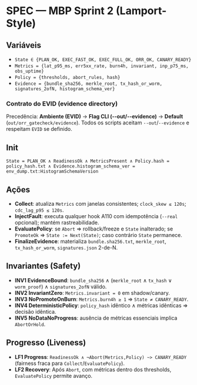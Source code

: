 # SPEC — MBP Sprint 2 (Lamport-Style)

## Variáveis
- `State ∈ {PLAN_OK, EXEC_FAST_OK, EXEC_FULL_OK, ORR_OK, CANARY_READY}`
- `Metrics = {lat_p95_ms, err5xx_rate, burn4h, invariant, inp_p75_ms, obs_uptime}`
- `Policy = {thresholds, abort_rules, hash}`
- `Evidence = {bundle_sha256, merkle_root, tx_hash_or_worm, signatures_2ofN, histogram_schema_ver}`

### Contrato do EVID (evidence directory)
Precedência: **Ambiente (EVID)** → **Flag CLI (--out/--evidence)** → **Default** (`out/orr_gatecheck/evidence`).
Todos os scripts aceitam `--out`/`--evidence` e respeitam `EVID` se definido.

## Init
`State = PLAN_OK ∧ ReadinessOk ∧ MetricsPresent ∧ Policy.hash = policy_hash.txt ∧ Evidence.histogram_schema_ver = env_dump.txt:HistogramSchemaVersion`

## Ações
- **Collect**: atualiza `Metrics` com janelas consistentes; `clock_skew ≤ 120s`; `cdc_lag_p95 ≤ 120s`.
- **InjectFault**: executa qualquer hook A110 com idempotência (`--real` opcional); mantém rastreabilidade.
- **EvaluatePolicy**: se `Abort` ⇒ rollback/freeze e `State` inalterado; se `PromoteOk` ⇒ `State := Next(State)`; caso contrário `State` permanece.
- **FinalizeEvidence**: materializa `bundle.sha256.txt`, `merkle_root`, `tx_hash_or_worm`, `signatures.json` 2-de-N.

## Invariantes (Safety)
- **INV1 EvidenceBound**: `bundle_sha256` ∧ (`merkle_root` ∧ `tx_hash` ∨ `worm_proof`) ∧ `signatures_2ofN` válido.
- **INV2 InvariantZero**: `Metrics.invariant = 0` em shadow/canary.
- **INV3 NoPromoteOnBurn**: `Metrics.burn4h ≥ 1` ⇒ `State ≠ CANARY_READY`.
- **INV4 DeterministicPolicy**: `policy_hash` idêntico ∧ métricas idênticas ⇒ decisão idêntica.
- **INV5 NoDataNoProgress**: ausência de métricas essenciais implica `AbortOrHold`.

## Progresso (Liveness)
- **LF1 Progress**: `ReadinessOk ∧ ¬Abort(Metrics,Policy) ~> CANARY_READY` (fairness fraca para `Collect`/`EvaluatePolicy`).
- **LF2 Recovery**: Após `Abort`, com métricas dentro dos thresholds, `EvaluatePolicy` permite avanço.
